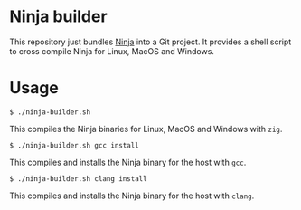 # Ninja builder

This repository just bundles [Ninja](https://github.com/ninja-build/ninja) into a Git project.
It provides a shell script to cross compile Ninja for Linux, MacOS and Windows.

# Usage

```
$ ./ninja-builder.sh
```

This compiles the Ninja binaries for Linux, MacOS and Windows with `zig`.

```
$ ./ninja-builder.sh gcc install
```

This compiles and installs the Ninja binary for the host with `gcc`.

```
$ ./ninja-builder.sh clang install
```

This compiles and installs the Ninja binary for the host with `clang`.
